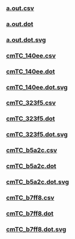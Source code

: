 ### [a.out.csv](a.out.csv)
### [a.out.dot](a.out.dot)
### [a.out.dot.svg](a.out.dot.svg)
### [cmTC_140ee.csv](cmTC_140ee.csv)
### [cmTC_140ee.dot](cmTC_140ee.dot)
### [cmTC_140ee.dot.svg](cmTC_140ee.dot.svg)
### [cmTC_323f5.csv](cmTC_323f5.csv)
### [cmTC_323f5.dot](cmTC_323f5.dot)
### [cmTC_323f5.dot.svg](cmTC_323f5.dot.svg)
### [cmTC_b5a2c.csv](cmTC_b5a2c.csv)
### [cmTC_b5a2c.dot](cmTC_b5a2c.dot)
### [cmTC_b5a2c.dot.svg](cmTC_b5a2c.dot.svg)
### [cmTC_b7ff8.csv](cmTC_b7ff8.csv)
### [cmTC_b7ff8.dot](cmTC_b7ff8.dot)
### [cmTC_b7ff8.dot.svg](cmTC_b7ff8.dot.svg)
